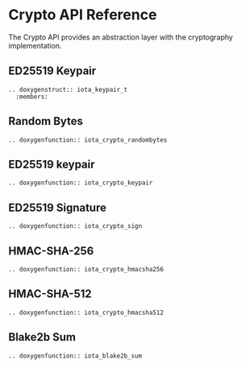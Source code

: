 # Crypto API Reference

The Crypto API provides an abstraction layer with the cryptography implementation.

## ED25519 Keypair

```{eval-rst}
.. doxygenstruct:: iota_keypair_t
  :members:
```

## Random Bytes

```{eval-rst}
.. doxygenfunction:: iota_crypto_randombytes
```

## ED25519 keypair

```{eval-rst}
.. doxygenfunction:: iota_crypto_keypair
```

## ED25519 Signature

```{eval-rst}
.. doxygenfunction:: iota_crypto_sign
```

## HMAC-SHA-256

```{eval-rst}
.. doxygenfunction:: iota_crypto_hmacsha256
```

## HMAC-SHA-512

```{eval-rst}
.. doxygenfunction:: iota_crypto_hmacsha512
```

## Blake2b Sum

```{eval-rst}
.. doxygenfunction:: iota_blake2b_sum
```
